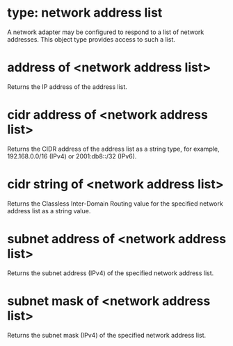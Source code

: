 # type: network address list

A network adapter may be configured to respond to a list of network addresses. This object type provides access to such a list.

# address of &lt;network address list&gt;

Returns the IP address of the address list.

# cidr address of &lt;network address list&gt;

Returns the CIDR address of the address list as a string type, for example, 192.168.0.0/16 (IPv4) or 2001:db8::/32 (IPv6).

# cidr string of &lt;network address list&gt;

Returns the Classless Inter-Domain Routing value for the specified network address list as a string value.

# subnet address of &lt;network address list&gt;

Returns the subnet address (IPv4) of the specified network address list.

# subnet mask of &lt;network address list&gt;

Returns the subnet mask (IPv4) of the specified network address list.
